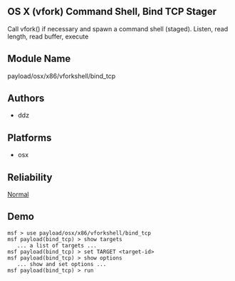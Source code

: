 ## OS X (vfork) Command Shell, Bind TCP Stager

Call vfork() if necessary and spawn a command shell 
(staged). Listen, read length, read buffer, execute


## Module Name
payload/osx/x86/vforkshell/bind_tcp

## Authors
* ddz





## Platforms
* osx

## Reliability
[Normal](https://github.com/rapid7/metasploit-framework/wiki/Exploit-Ranking)

## Demo

```
msf > use payload/osx/x86/vforkshell/bind_tcp
msf payload(bind_tcp) > show targets
   ... a list of targets ...
msf payload(bind_tcp) > set TARGET <target-id>
msf payload(bind_tcp) > show options
   ... show and set options ...
msf payload(bind_tcp) > run
```
    
    